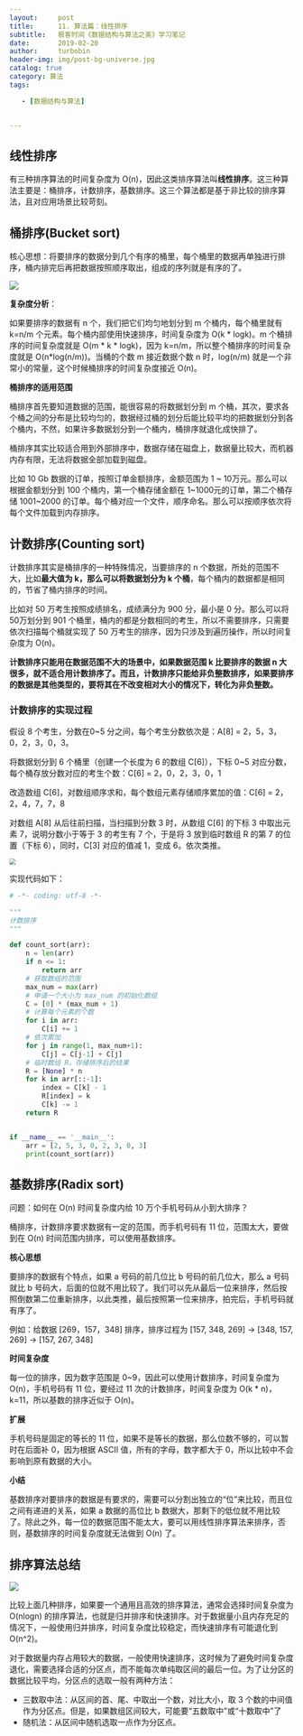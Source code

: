 ```yaml
---
layout:     post
title:      11. 算法篇：线性排序
subtitle:   极客时间《数据结构与算法之美》学习笔记
date:       2019-02-20
author:     turbobin
header-img: img/post-bg-universe.jpg
catalog: true
category: 算法
tags:

   - [数据结构与算法]


---
```


## 线性排序

有三种排序算法的时间复杂度为 O(n)，因此这类排序算法叫**线性排序**。这三种算法主要是：桶排序，计数排序，基数排序。这三个算法都是基于非比较的排序算法，且对应用场景比较苛刻。

## 桶排序(Bucket sort)

核心思想：将要排序的数据分到几个有序的桶里，每个桶里的数据再单独进行排序，桶内排完后再把数据按照顺序取出，组成的序列就是有序的了。

![](https://static001.geekbang.org/resource/image/98/ae/987564607b864255f81686829503abae.jpg)

**复杂度分析**：

如果要排序的数据有 n 个，我们把它们均匀地划分到 m 个桶内，每个桶里就有 k=n/m 个元素。每个桶内部使用快速排序，时间复杂度为 O(k * logk)。m 个桶排序的时间复杂度就是 O(m * k * logk)，因为 k=n/m，所以整个桶排序的时间复杂度就是 O(n*log(n/m))。当桶的个数 m 接近数据个数 n 时，log(n/m) 就是一个非常小的常量，这个时候桶排序的时间复杂度接近 O(n)。

**桶排序的适用范围**

桶排序首先要知道数据的范围，能很容易的将数据划分到 m 个桶，其次，要求各个桶之间的分布是比较均匀的，数据经过桶的划分后能比较平均的把数据划分到各个桶内，不然，如果许多数据划分到一个桶内，桶排序就退化成快排了。

桶排序其实比较适合用到外部排序中，数据存储在磁盘上，数据量比较大，而机器内存有限，无法将数据全部加载到磁盘。

比如 10 Gb 数据的订单，按照订单金额排序，金额范围为 1 ~ 10万元。那么可以根据金额划分到 100 个桶内，第一个桶存储金额在 1~1000元的订单，第二个桶存储 1001~2000 的订单。每个桶对应一个文件，顺序命名。那么可以按顺序依次将每个文件加载到内存排序。

## 计数排序(Counting sort)

计数排序其实是桶排序的一种特殊情况，当要排序的 n 个数据，所处的范围不大，比如**最大值为 k，那么可以将数据划分为 k 个桶**，每个桶内的数据都是相同的，节省了桶内排序的时间。

比如对 50 万考生按照成绩排名，成绩满分为 900 分，最小是 0 分。那么可以将 50万划分到 901 个桶里，桶内的都是分数相同的考生，所以不需要排序，只需要依次扫描每个桶就实现了 50 万考生的排序，因为只涉及到遍历操作，所以时间复杂度为 O(n)。

**计数排序只能用在数据范围不大的场景中，如果数据范围 k 比要排序的数据 n 大很多，就不适合用计数排序了。而且，计数排序只能给非负整数排序，如果要排序的数据是其他类型的，要将其在不改变相对大小的情况下，转化为非负整数。**

### 计数排序的实现过程

假设 8 个考生，分数在0~5 分之间，每个考生分数依次是：A[8] = 2，5，3，0，2，3，0，3。

将数据划分到 6 个桶里（创建一个长度为 6 的数组 C[6]），下标 0~5 对应分数，每个桶存放分数对应的考生个数：C[6] = 2，0，2，3，0，1

改造数组 C[6]，对数组顺序求和，每个数组元素存储顺序累加的值：C[6] = 2，2，4，7，7，8

对数组 A[8] 从后往前扫描，当扫描到分数 3 时，从数组 C[6] 的下标 3 中取出元素 7，说明分数小于等于 3 的考生有 7 个，于是将 3 放到临时数组 R 的第 7 的位置（下标 6），同时，C[3] 对应的值减 1，变成 6。依次类推。

<img src="https://static001.geekbang.org/resource/image/1d/84/1d730cb17249f8e92ef5cab53ae65784.jpg" style="zoom:67%;" />

实现代码如下：

```python
# -*- coding: utf-8 -*-

"""
计数排序
"""

def count_sort(arr):
    n = len(arr)
    if n <= 1:
        return arr
    # 获取数组的范围
    max_num = max(arr)
    # 申请一个大小为 max_num 的初始化数组
    C = [0] * (max_num + 1)
    # 计算每个元素的个数
    for i in arr:
        C[i] += 1
    # 依次累加
    for j in range(1, max_num+1):
        C[j] = C[j-1] + C[j]
    # 临时数组 R，存储排序后的结果
    R = [None] * n
    for k in arr[::-1]:
        index = C[k] - 1
        R[index] = k
        C[k] -= 1
    return R


if __name__ == '__main__':
    arr = [2, 5, 3, 0, 2, 3, 0, 3]
    print(count_sort(arr))
```

## 基数排序(Radix sort)

问题：如何在 O(n) 时间复杂度内给 10 万个手机号码从小到大排序？

桶排序，计数排序要求数据有一定的范围，而手机号码有 11 位，范围太大，要做到在 O(n) 时间范围内排序，可以使用基数排序。

**核心思想**

要排序的数据有个特点，如果 a 号码的前几位比 b 号码的前几位大，那么 a 号码就比 b 号码大，后面的位就不用比较了。我们可以先从最后一位来排序，然后按照倒数第二位重新排序，以此类推，最后按照第一位来排序，拍完后，手机号码就有序了。

例如：给数据 [269，157，348] 排序，排序过程为 [157, 348, 269] -> [348, 157, 269] -> [157, 267, 348] 

**时间复杂度**

每一位的排序，因为数字范围是 0~9，因此可以使用计数排序，时间复杂度为 O(n)，手机号码有 11 位，要经过 11 次的计数排序，时间复杂度为 O(k * n)，k=11，所以基数的排序近似于 O(n)。

**扩展**

手机号码是固定的等长的 11 位，如果不是等长的数据，那么位数不够的，可以暂时在后面补 0，因为根据 ASCII 值，所有的字母，数字都大于 0，所以比较中不会影响到原有数据的大小。

**小结**

基数排序对要排序的数据是有要求的，需要可以分割出独立的“位”来比较，而且位之间有递进的关系，如果 a 数据的高位比 b 数据大，那剩下的低位就不用比较了。除此之外，每一位的数据范围不能太大，要可以用线性排序算法来排序，否则，基数排序的时间复杂度就无法做到 O(n) 了。

## 排序算法总结

![](https://static001.geekbang.org/resource/image/1f/fd/1f6ef7e0a5365d6e9d68f0ccc71755fd.jpg)

比较上面几种排序，如果要一个通用且高效的排序算法，通常会选择时间复杂度为 O(nlogn) 的排序算法，也就是归并排序和快速排序。对于数据量小且内存充足的情况下，一般使用归并排序，时间复杂度比较稳定，而快速排序有可能退化到 O(n^2)。

对于数据量内存占用较大的数据，一般使用快速排序，这时候为了避免时间复杂度退化，需要选择合适的分区点，而不能每次单纯取区间的最后一位。为了让分区的数据比较平均，分区点的选取一般有两种方法：

- 三数取中法：从区间的首、尾、中取出一个数，对比大小，取 3 个数的中间值作为分区点。但是，如果数组区间较大，可能要“五数取中”或“十数取中”了
- 随机法：从区间中随机选取一点作为分区点。